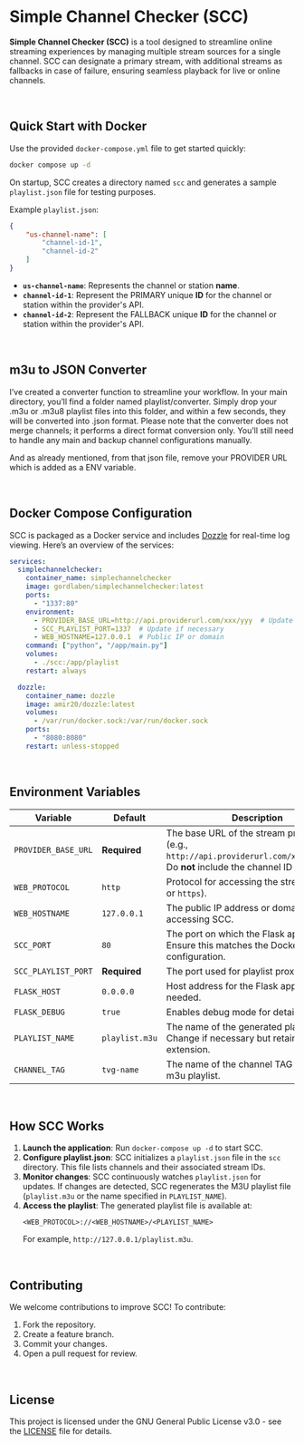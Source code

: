 
# Simple Channel Checker (SCC)

**Simple Channel Checker (SCC)** is a tool designed to streamline online streaming experiences by managing multiple stream sources for a single channel. SCC can designate a primary stream, with additional streams as fallbacks in case of failure, ensuring seamless playback for live or online channels.

<br />

## Quick Start with Docker

Use the provided `docker-compose.yml` file to get started quickly:

```bash
docker compose up -d
```

On startup, SCC creates a directory named `scc` and generates a sample `playlist.json` file for testing purposes.

Example `playlist.json`:

```json
{
    "us-channel-name": [
        "channel-id-1",
        "channel-id-2"
    ]
}
```

- **`us-channel-name`**: Represents the channel or station **name**.
- **`channel-id-1`**: Represent the PRIMARY unique **ID** for the channel or station within the provider's API.
- **`channel-id-2`**: Represent the FALLBACK unique **ID** for the channel or station within the provider's API.

<br />

## m3u to JSON Converter

I’ve created a converter function to streamline your workflow. In your main directory, you’ll find a folder named playlist/converter. Simply drop your .m3u or .m3u8 playlist files into this folder, and within a few seconds, they will be converted into .json format.
Please note that the converter does not merge channels; it performs a direct format conversion only. You’ll still need to handle any main and backup channel configurations manually.

And as already mentioned, from that json file, remove your PROVIDER URL which is added as a ENV variable.

<br />

## Docker Compose Configuration

SCC is packaged as a Docker service and includes [Dozzle](https://github.com/amir20/dozzle) for real-time log viewing. Here’s an overview of the services:

```yaml
services:
  simplechannelchecker:
    container_name: simplechannelchecker
    image: gordlaben/simplechannelchecker:latest
    ports:
      - "1337:80"
    environment:
      - PROVIDER_BASE_URL=http://api.providerurl.com/xxx/yyy  # Update with your provider’s API base URL
      - SCC_PLAYLIST_PORT=1337  # Update if necessary
      - WEB_HOSTNAME=127.0.0.1  # Public IP or domain
    command: ["python", "/app/main.py"]
    volumes:
      - ./scc:/app/playlist
    restart: always

  dozzle:
    container_name: dozzle
    image: amir20/dozzle:latest
    volumes:
      - /var/run/docker.sock:/var/run/docker.sock
    ports:
      - "8080:8080"
    restart: unless-stopped
```

<br />

## Environment Variables

| Variable            | Default        | Description                                                                                                                                |
|---------------------|----------------|--------------------------------------------------------------------------------------------------------------------------------------------|
| `PROVIDER_BASE_URL` | **Required**   | The base URL of the stream provider’s API (e.g., `http://api.providerurl.com/xxxxx/yyyyy`). Do **not** include the channel ID in this URL. |
| `WEB_PROTOCOL`      | `http`         | Protocol for accessing the streams (`http` or `https`).                                                                                    |
| `WEB_HOSTNAME`      | `127.0.0.1`    | The public IP address or domain name for accessing SCC.                                                                                    |
| `SCC_PORT`          | `80`           | The port on which the Flask app runs. Ensure this matches the Docker Compose configuration.                                                |
| `SCC_PLAYLIST_PORT` | **Required**   | The port used for playlist proxying.                                                                                                       |
| `FLASK_HOST`        | `0.0.0.0`      | Host address for the Flask app. Change if needed.                                                                                          |
| `FLASK_DEBUG`       | `true`         | Enables debug mode for detailed logs.                                                                                                      |
| `PLAYLIST_NAME`     | `playlist.m3u` | The name of the generated playlist file. Change if necessary but retain the `.m3u` extension.                                              |
| `CHANNEL_TAG`       | `tvg-name`     | The name of the channel TAG inside your m3u playlist.                                                                                      |

<br />

## How SCC Works

1. **Launch the application**: Run `docker-compose up -d` to start SCC.
2. **Configure playlist.json**: SCC initializes a `playlist.json` file in the `scc` directory. This file lists channels and their associated stream IDs.
3. **Monitor changes**: SCC continuously watches `playlist.json` for updates. If changes are detected, SCC regenerates the M3U playlist file (`playlist.m3u` or the name specified in `PLAYLIST_NAME`).
4. **Access the playlist**: The generated playlist file is available at:
   ```
   <WEB_PROTOCOL>://<WEB_HOSTNAME>/<PLAYLIST_NAME>
   ```
   For example, `http://127.0.0.1/playlist.m3u`.

<br />

## Contributing

We welcome contributions to improve SCC! To contribute:

1. Fork the repository.
2. Create a feature branch.
3. Commit your changes.
4. Open a pull request for review.

<br />

## License

This project is licensed under the GNU General Public License v3.0 - see the [LICENSE](https://choosealicense.com/licenses/gpl-3.0/) file for details.